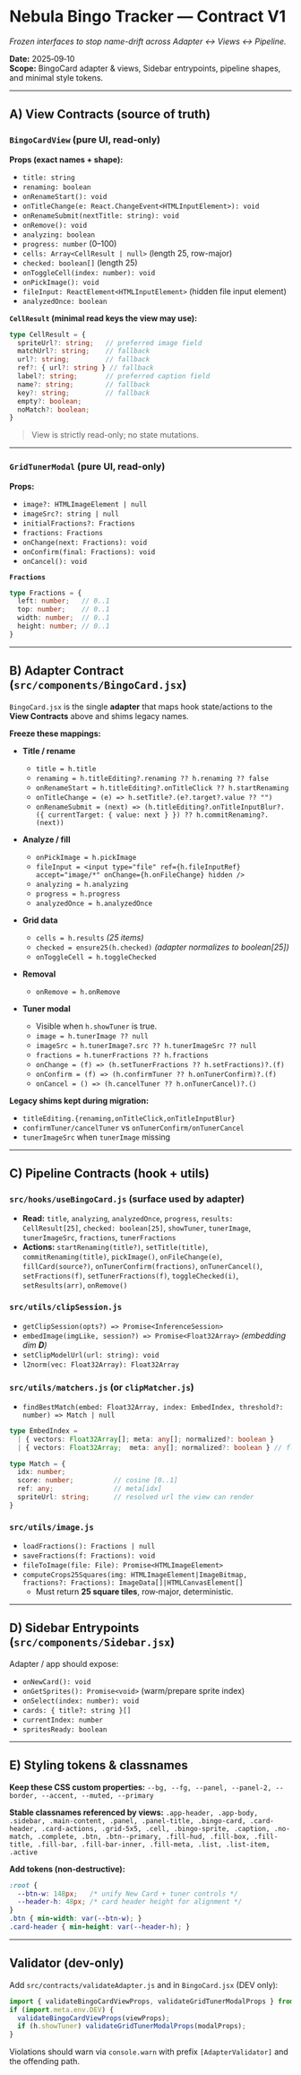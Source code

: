# Nebula Bingo Tracker — Contract V1
_Frozen interfaces to stop name-drift across Adapter ↔ Views ↔ Pipeline._

**Date:** 2025‑09‑10  
**Scope:** BingoCard adapter & views, Sidebar entrypoints, pipeline shapes, and minimal style tokens.

---

## A) View Contracts (source of truth)

### `BingoCardView` (pure UI, read-only)
**Props (exact names + shape):**
- `title: string`
- `renaming: boolean`
- `onRenameStart(): void`
- `onTitleChange(e: React.ChangeEvent<HTMLInputElement>): void`
- `onRenameSubmit(nextTitle: string): void`
- `onRemove(): void`
- `analyzing: boolean`
- `progress: number` (0–100)
- `cells: Array<CellResult | null>` (length 25, row-major)
- `checked: boolean[]` (length 25)
- `onToggleCell(index: number): void`
- `onPickImage(): void`
- `fileInput: ReactElement<HTMLInputElement>` (hidden file input element)
- `analyzedOnce: boolean`

**`CellResult` (minimal read keys the view may use):**
```ts
type CellResult = {
  spriteUrl?: string;   // preferred image field
  matchUrl?: string;    // fallback
  url?: string;         // fallback
  ref?: { url?: string } // fallback
  label?: string;       // preferred caption field
  name?: string;        // fallback
  key?: string;         // fallback
  empty?: boolean;
  noMatch?: boolean;
}
```

> View is strictly read-only; no state mutations.

---

### `GridTunerModal` (pure UI, read-only)
**Props:**
- `image?: HTMLImageElement | null`
- `imageSrc?: string | null`
- `initialFractions?: Fractions`
- `fractions: Fractions`
- `onChange(next: Fractions): void`
- `onConfirm(final: Fractions): void`
- `onCancel(): void`

**`Fractions`**
```ts
type Fractions = {
  left: number;   // 0..1
  top: number;    // 0..1
  width: number;  // 0..1
  height: number; // 0..1
}
```

---

## B) Adapter Contract (`src/components/BingoCard.jsx`)

`BingoCard.jsx` is the single **adapter** that maps hook state/actions to the **View Contracts** above and shims legacy names.

**Freeze these mappings:**

- **Title / rename**
  - `title = h.title`
  - `renaming = h.titleEditing?.renaming ?? h.renaming ?? false`
  - `onRenameStart = h.titleEditing?.onTitleClick ?? h.startRenaming`
  - `onTitleChange = (e) => h.setTitle?.(e?.target?.value ?? "")`
  - `onRenameSubmit = (next) => (h.titleEditing?.onTitleInputBlur?.({ currentTarget: { value: next } }) ?? h.commitRenaming?.(next))`

- **Analyze / fill**
  - `onPickImage = h.pickImage`
  - `fileInput = <input type="file" ref={h.fileInputRef} accept="image/*" onChange={h.onFileChange} hidden />`
  - `analyzing = h.analyzing`
  - `progress = h.progress`
  - `analyzedOnce = h.analyzedOnce`

- **Grid data**
  - `cells = h.results` *(25 items)*
  - `checked = ensure25(h.checked)` *(adapter normalizes to boolean[25])*
  - `onToggleCell = h.toggleChecked`

- **Removal**
  - `onRemove = h.onRemove`

- **Tuner modal**
  - Visible when `h.showTuner` is true.
  - `image = h.tunerImage ?? null`
  - `imageSrc = h.tunerImage?.src ?? h.tunerImageSrc ?? null`
  - `fractions = h.tunerFractions ?? h.fractions`
  - `onChange = (f) => (h.setTunerFractions ?? h.setFractions)?.(f)`
  - `onConfirm = (f) => (h.confirmTuner ?? h.onTunerConfirm)?.(f)`
  - `onCancel = () => (h.cancelTuner ?? h.onTunerCancel)?.()`

**Legacy shims kept during migration:**
- `titleEditing.{renaming,onTitleClick,onTitleInputBlur}`
- `confirmTuner/cancelTuner` vs `onTunerConfirm/onTunerCancel`
- `tunerImageSrc` when `tunerImage` missing

---

## C) Pipeline Contracts (hook + utils)

### `src/hooks/useBingoCard.js` (surface used by adapter)
- **Read:** `title`, `analyzing`, `analyzedOnce`, `progress`, `results: CellResult[25]`, `checked: boolean[25]`, `showTuner`, `tunerImage`, `tunerImageSrc`, `fractions`, `tunerFractions`
- **Actions:** `startRenaming(title?)`, `setTitle(title)`, `commitRenaming(title)`, `pickImage()`, `onFileChange(e)`, `fillCard(source?)`, `onTunerConfirm(fractions)`, `onTunerCancel()`, `setFractions(f)`, `setTunerFractions(f)`, `toggleChecked(i)`, `setResults(arr)`, `onRemove()`

### `src/utils/clipSession.js`
- `getClipSession(opts?) => Promise<InferenceSession>`
- `embedImage(imgLike, session?) => Promise<Float32Array>` *(embedding dim **D**)*
- `setClipModelUrl(url: string): void`
- `l2norm(vec: Float32Array): Float32Array`

### `src/utils/matchers.js` (or `clipMatcher.js`)
- `findBestMatch(embed: Float32Array, index: EmbedIndex, threshold?: number) => Match | null`

```ts
type EmbedIndex =
  | { vectors: Float32Array[]; meta: any[]; normalized?: boolean }
  | { vectors: Float32Array;  meta: any[]; normalized?: boolean } // flat length N*D

type Match = {
  idx: number;
  score: number;          // cosine [0..1]
  ref: any;               // meta[idx]
  spriteUrl: string;      // resolved url the view can render
}
```

### `src/utils/image.js`
- `loadFractions(): Fractions | null`
- `saveFractions(f: Fractions): void`
- `fileToImage(file: File): Promise<HTMLImageElement>`
- `computeCrops25Squares(img: HTMLImageElement|ImageBitmap, fractions?: Fractions): ImageData[]|HTMLCanvasElement[]`
  - Must return **25 square tiles**, row‑major, deterministic.

---

## D) Sidebar Entrypoints (`src/components/Sidebar.jsx`)
Adapter / app should expose:
- `onNewCard(): void`
- `onGetSprites(): Promise<void>` (warm/prepare sprite index)
- `onSelect(index: number): void`
- `cards: { title?: string }[]`
- `currentIndex: number`
- `spritesReady: boolean`

---

## E) Styling tokens & classnames

**Keep these CSS custom properties:**
`--bg, --fg, --panel, --panel-2, --border, --accent, --muted, --primary`

**Stable classnames referenced by views:**
`.app-header, .app-body, .sidebar, .main-content, .panel, .panel-title, .bingo-card, .card-header, .card-actions, .grid-5x5, .cell, .bingo-sprite, .caption, .no-match, .complete, .btn, .btn--primary, .fill-hud, .fill-box, .fill-title, .fill-bar, .fill-bar-inner, .fill-meta, .list, .list-item, .active`

**Add tokens (non‑destructive):**
```css
:root {
  --btn-w: 148px;   /* unify New Card + tuner controls */
  --header-h: 48px; /* card header height for alignment */
}
.btn { min-width: var(--btn-w); }
.card-header { min-height: var(--header-h); }
```

---

## Validator (dev-only)

Add `src/contracts/validateAdapter.js` and in `BingoCard.jsx` (DEV only):
```js
import { validateBingoCardViewProps, validateGridTunerModalProps } from "../contracts/validateAdapter";
if (import.meta.env.DEV) {
  validateBingoCardViewProps(viewProps);
  if (h.showTuner) validateGridTunerModalProps(modalProps);
}
```

Violations should warn via `console.warn` with prefix `[AdapterValidator]` and the offending path.
